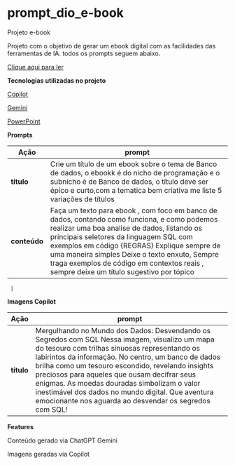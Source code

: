 # prompt_dio_e-book
Projeto e-book

Projeto com o objetivo de gerar um ebook digital com as facilidades das ferramentas de IA. todos os prompts seguem abaixo.

[Clique aqui para ler](https://github.com/BeatrizPCandido/prompt_dio_e-book/blob/main/E-book/ebook_Analise_dados.pdf)


**Tecnologias utilizadas no projeto**

[Copilot](https://www.bing.com/chat?form=NTPCHB)


[Gemini](https://gemini.google.com/app?hl=pt-PT)


[PowerPoint](https://www.microsoft.com/en-us/microsoft-365/powerpoint?ocid=ORSEARCH_Bing)


**Prompts**


| Ação        | prompt      | 
|-------------|-------------|
| **título**  | Crie um título de um ebook sobre o tema de Banco de dados, o ebookk é do nicho de programação e o subnicho é de Banco de dados, o título deve ser épico e curto,com a tematica bem criativa me liste 5 variações de títulos     | 
|**conteúdo** |Faça um texto para ebook , com foco em banco de dados, contando como funciona, e como podemos realizar uma boa analise de dados,  listando os principais seletores da linguagem SQL com exemplos em código {REGRAS} Explique sempre de uma maneira simples Deixe o texto enxuto, Sempre traga exemplos de código em contextos reais , sempre deixe um título sugestivo por tópico

     | 



**Imagens Copilot**


| Ação        | prompt      |
|-------------|-------------|
| **título**   | Mergulhando no Mundo dos Dados: Desvendando os Segredos com SQL Nessa imagem, visualizo um mapa do tesouro com trilhas sinuosas representando os labirintos da informação. No centro, um banco de dados brilha como um tesouro escondido, revelando insights preciosos para aqueles que ousam decifrar seus enigmas. As moedas douradas simbolizam o valor inestimável dos dados no mundo digital. Que aventura emocionante nos aguarda ao desvendar os segredos com SQL!     | 





 **Features**


Conteúdo gerado via ChatGPT Gemini

Imagens geradas via Copilot





